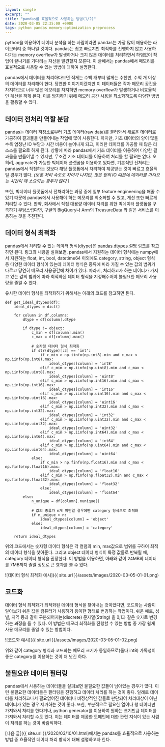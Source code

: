 ```yaml
---
layout: single
excerpt: ""
title: "pandas를 효율적으로 사용하는 방법(1/2)"
date: 2020-03-05 22:35:00 +0900
tags: python pandas memory-optimization preprocess
---
```


python을 이용하여 데이터 분석을 하는 사람이라면 pandas는 가장 많이 애용하는 라이브러리 중 하나일 것이다. pandas는 쉽고 빠르지만 최적화를 진행하지 않고 사용하다가는 memory overflow가 발생하거나 크지 않은 데이터를 처리하면서 하염없이 작업이 끝나기를 기다리는 자신을 발견할지 모른다. 이 글에서는 pandas에서 메모리를 효율적으로 사용할 수 있는 방법에 대하여 설명한다.

pandas에서 데이터를 처리하다보면 적게는 수백 개부터 많게는 수천만, 수억 개 이상의 데이터를 처리해야 한다. 당연한 이야기이겠지만 이 데이터들은 각자 메모리 공간을 차지하므로 너무 많은 메모리를 차지하면 memory overflow가 발생하거나 비효율적인 계산을 하게 된다. 이를 방지하기 위해 메모리 공간 사용을 최소화하도록 다양한 방법을 활용할 수 있다.

## 데이터 전처리 역할 분담

pandas는 데이터 저장소로부터 기초 데이터(raw data)를 불러와서 새로운 데이터로 가공하여 결과물을 만들어내는 작업에 많이 사용한다. 하지만, 기초 데이터의 양이 많을수록 엄청난 IO 부담과 시간 비용이 늘어나게 되고, 이러한 데이터를 가공할 때 많은 리소스를 필요로 하게 된다. 상황에 따라 pandas에서 기초 데이터를 이용하여 다양한 결과물을 만들어낼 수 있지만, 무조건 기초 데이터를 이용하여 처리를 할 필요는 없다. 오히려, aggreate가 가능한 빅데이터 플랫폼을 이용하고 있다면, 기본적인 전처리는 pandas에서 직접하는 것보다 해당 플랫폼에서 처리하여 제공받는 것이 빠르고 효율적일 경우가 많다. <i>(보통 처리 속도도 차이가 나지만, 많은 양의 IO 때문에 데이터를 가져오는 시간이 꽤 소요되는 경우가 많다.)</i>

또한, 빅데이터 플랫폼에서 전처리하는 과정 중에 일부 feature engineering을 해줄 수 있기 때문에 pandas에서 사용해야 하는 메모리를 최소화할 수 있고, 계산 또한 빠르게 처리할 수 있다. 만약, 회사에서 직접 대용량 데이터 처리를 위한 빅데이터 플랫폼을 구축하기 부담스럽다면, 구글의 BigQuery나 Arm의 TreasureData 와 같은 서비스를 이용하는 것을 추천한다.

## 데이터 형식 최적화

pandas에서 처리할 수 있는 데이터 형식(dtype)은 [pandas dtypes 설명] 링크를 참고하면 된다. 링크의 내용을 살펴보면, pandas에서 지원하는 데이터 형식에는 numpy에서 지원하는 float, int, bool, datetime64 이외에도 category, string, object 형식 등 다양한 데이터 형식이 있는데 데이터 형식은 종류에 따라 가질 수 있는 값의 범위가 다르고 당연히 메모리 사용공간에 차이가 있다. 따라서, 처리하고자 하는 데이터가 가지고 있는 값의 범위에 따라 최적화된 데이터 형식을 지정해주어야 불필요한 메모리 사용량을 줄일 수 있다.

유사한 데이터 형식을 최적화하기 위해서는 아래의 코드를 참고하면 된다.

```
def get_ideal_dtypes(df):
    ideal_dtypes = dict()
    
    for column in df.columns:
        dtype = df[column].dtype
        
        if dtype != object:
            c_min = df[column].min()
            c_max = df[column].max()

            # 숫자형 데이터 형식 최적화
            if str(dtype)[:3] == 'int':
                if c_min > np.iinfo(np.int8).min and c_max < np.iinfo(np.int8).max:
                    ideal_dtypes[column] = 'int8'
                elif c_min > np.iinfo(np.uint8).min and c_max < np.iinfo(np.uint8).max:
                    ideal_dtypes[column] = 'uint8'
                elif c_min > np.iinfo(np.int16).min and c_max < np.iinfo(np.int16).max:
                    ideal_dtypes[column] = 'int16'
                elif c_min > np.iinfo(np.uint16).min and c_max < np.iinfo(np.uint16).max:
                    ideal_dtypes[column] = 'uint16'
                elif c_min > np.iinfo(np.int32).min and c_max < np.iinfo(np.int32).max:
                    ideal_dtypes[column] = 'int32'
                elif c_min > np.iinfo(np.uint32).min and c_max < np.iinfo(np.uint32).max:
                    ideal_dtypes[column] = 'uint32'
                elif c_min > np.iinfo(np.int64).min and c_max < np.iinfo(np.int64).max:
                    ideal_dtypes[column] = 'int64'
                elif c_min > np.iinfo(np.uint64).min and c_max < np.iinfo(np.uint64).max:
                    ideal_dtypes[column] = 'uint64'
            else:
                if c_min > np.finfo(np.float16).min and c_max < np.finfo(np.float16).max:
                    ideal_dtypes[column] = 'float16'
                elif c_min > np.finfo(np.float32).min and c_max < np.finfo(np.float32).max:
                    ideal_dtypes[column] = 'float32'
                else:
                    ideal_dtypes[column] = 'float64'
        else:
            n_unique = df[column].nunique()
            
            # 값의 종류가 n개 미만일 경우에만 category 형식으로 최적화
            if n_unique > n:
                ideal_dtypes[column] = 'object'
            else:
                ideal_dtypes[column] = 'category'
            
    return ideal_dtypes
```

위의 코드에서는 숫자형 데이터 형식은 각 컬럼의 min, max값으로 범위를 구하여 최적의 데이터 형식을 찾아준다. 그리고 object 데이터 형식이 특정 값들로 반복될 때, category 데이터 형식을 권장한다. 이 방법을 이용하면, 아래와 같이 24MB의 데이터를 7MB까지 줄일 정도로 큰 효과를 볼 수 있다.

![데이터 형식 최적화 예시]({{ site.url }}/assets/images/2020-03-05-01-01.png)

## 코드화 

데이터 형식 최적화가 최적화된 데이터 형식을 찾아내는 것이었다면, 코드화는 사람이 알아보기 쉬운 값을 컴퓨터가 사용하기 용이한 형태로 변경하는 작업이다. 쉬운 예로, 성별, 지역 등과 같이 구분되어지는(discrete) 문자열(String) 을 0,1과 같은 숫자로 변경하는 과정을 들 수 있다. 이 방법은 메모리 최적화를 진행할 수 있는 방법 중 가장 쉽게 사용 메모리를 줄일 수 있는 방법이다. 

![코드화 예시]({{ site.url }}/assets/images/2020-03-05-01-02.png)

위와 같이 category 형식과 코드화는 메모리 크기가 동일하므로(둘다 int8) 가독성이 좋은 category를 이용하는 것이 더 낫긴 하다.

## 불필요한 데이터 필터링

pandas에서 사용하는 데이터들을 살펴보면 불필요한 값들이 남아있는 경우가 많다. 이런 불필요한 데이터들은 필터링을 진행하고 데이터 처리를 하는 것이 좋다. 일례로 데이터를 처리하고나서 필요없어진 데이터나 비정상적인 값들로 판단되어 처리대상이 아닌 데이터가 있는 경우 제거하는 것이 좋다. 또한, 부분적으로 필요한 열이나 행 데이터만 가져와서 처리를 한다거나, python generator를 이용하여 원하는 크기만큼 데이터를 가져와서 처리할 수도 있다. 이는 데이터를 제공한 도메인에 대한 관련 지식이 있는 사람이 처리를 하는 것이 바람직하다.

[다음 글]({{ site.url }}/2020/03/10/01.html)에서는 pandas를 효율적으로 사용하는 방법 중 효율적인 데이터 처리 방식에 대해 설명하고자 한다.


[pandas dtypes 설명]: https://pandas.pydata.org/pandas-docs/stable/getting_started/basics.html#dtypes
